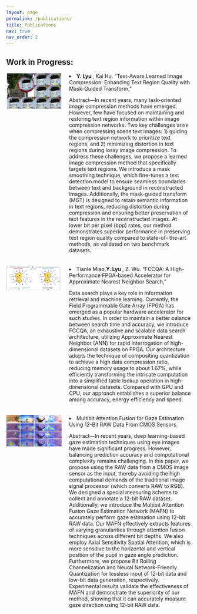 ```yaml
---
layout: page
permalink: /publications/
title: Publications
nav: true
nav_order: 2
---
```


<!-- _pages/publications.md -->

<!-- Bibsearch Feature -->


## Work in Progress:

<div style="display: flex;margin-bottom:20px">

<div style=" max-width: 30%; flex: 0 0 30%;">    <img src="/assets/img/publications/1.png" alt="描述" style="width:100% ;margin-right: 10px;"> </div>

  <div style="flex: 1;  margin-left:20px">
    <li><b>Y. Lyu </b>, Kai Hu. “Text-Aware Learned Image Compression: Enhancing Text Region Quality with Mask-Guided Transform,”</li>
    <p>Abstract—In recent years, many task-oriented image compression methods have emerged. However, few have focused on maintaining and restoring text region information within
image compression networks. Two key challenges arise when compressing scene text images: 1) guiding the compression network to prioritize text regions, and 2) minimizing distortion in text regions during lossy image compression. To address these challenges, we propose a learned image compression method that specifically targets text regions. We introduce a mask smoothing technique, which fine-tunes a text detection model to ensure seamless boundaries between text and background in reconstructed images. Additionally, the mask-guided transform (MGT) is designed to retain semantic information in text regions, reducing distortion during compression and ensuring better preservation of text features in the reconstructed images. At lower bit per pixel (bpp) rates, our method demonstrates superior performance in preserving text region quality compared to state-of-
the-art methods, as validated on two benchmark datasets.</p>
  </div>
</div>



<div style="display: flex;margin-bottom:20px">
  <div style=" max-width: 30%;">   <img src="/assets/img/publications/2.png" alt="描述" style="flex: 0 0 30%; margin-right: 10px;width:100%">
  </div>
  <div style="flex: 1; margin-left:20px">
    <li>Tianle Miao,<b>Y. Lyu </b>, Z. Wu. “FCCQA: A High-Performance FPGA-based Accelerator for Approximate Nearest Neighbor Search,”</li>
    <p>Data search plays a key role in information retrieval and machine learning. Currently, the Field Programmable Gate Array (FPGA) has emerged as a popular hardware accelerator for such studies. In order to maintain a better balance between search time and accuracy, we introduce FCCQA, an exhaustive and scalable data search architecture, utilizing Approximate Nearest Neighbor (ANN) for rapid interrogation of high-dimensional datasets on FPGA. Our architecture adopts the technique of compositing quantization to achieve a high data compression ratio, reducing memory usage to about 1.67%, while efficiently transforming the intricate computation into a simplified table lookup operation in high-dimensional datasets. Compared with GPU and CPU, our approach establishes a superior balance among accuracy, energy efficiency and speed.</p>
  </div>
</div>


<div style="display: flex;margin-bottom:20px">
<div style=" max-width: 30%; flex: 0 0 30%;">    <img src="/assets/img/publications/3.png" alt="描述" style="flex: 0 0 30%;width:100% ;margin-right: 10px;"> </div>


  <div style="flex: 1;margin-left:20px">
    <li>Multibit Attention Fusion for Gaze Estimation Using 12-Bit RAW Data From CMOS Sensors
</li>
    <p>Abstract—In recent years, deep learning-based gaze estimation techniques using eye images have made significant progress. However, balancing prediction accuracy and computational complexity remains challenging. In this paper, we propose using the RAW data from a CMOS image sensor as the input, thereby avoiding the high computational demands of the traditional image signal processor (which converts RAW to RGB). We designed a special measuring scheme to collect and annotate a 12-bit RAW dataset. Additionally, we introduce the Multibit Attention Fusion Gaze Estimation Network (MAFN) to accurately perform gaze estimation using 12-bit RAW data. Our MAFN effectively extracts features of varying granularities through attention fusion techniques across different bit depths. We also employ Axial Sensitivity Spatial Attention, which is more sensitive to the horizontal and vertical position of the pupil in gaze angle prediction. Furthermore, we propose Bit Rolling Channelization and Neural Network-Friendly Quantization for lossless input of 12-bit data and low-bit data generation, respectively. Experimental results validate the effectiveness of MAFN and demonstrate the superiority of our method, showing that it can accurately measure gaze direction using 12-bit RAW data.</p>
  </div>
</div>



 



